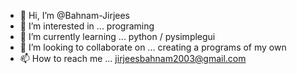 - 👋 Hi, I’m @Bahnam-Jirjees
- 👀 I’m interested in ... programing
- 🌱 I’m currently learning ... python / pysimplegui
- 💞️ I’m looking to collaborate on ... creating a programs of my own
- 📫 How to reach me ... jirjeesbahnam2003@gmail.com

<!---
Bahnam-Jirjees/Bahnam-Jirjees is a ✨ special ✨ repository because its `README.md` (this file) appears on your GitHub profile.
You can click the Preview link to take a look at your changes.
--->



